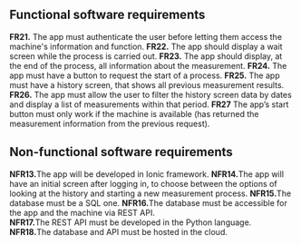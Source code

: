 <h2>Functional software requirements</h2>

<b>FR21.</b> The app must authenticate the user before letting them access the machine's information and function.
<b>FR22.</b> The app should display a wait screen while the process is carried out.
<b>FR23.</b> The app should display, at the end of the process, all information about the measurement.
<b>FR24.</b> The app must have a button to request the start of a process.
<b>FR25.</b> The app must have a history screen, that shows all previous measurement results.
<b>FR26.</b> The app must allow the user to filter the history screen data by dates and display a list of measurements within that period.
<b>FR27</b> The app’s start button must only work if the machine is available (has returned the measurement information from the previous request).

<h2>Non-functional software requirements</h2>

<b>NFR13.</b>The app will be developed in Ionic framework.
<b>NFR14.</b>The app will have an initial screen after logging in, to choose between the options of looking at the history and starting a new measurement process.
<b>NFR15.</b>The database must be a SQL one.
<b>NFR16.</b>The database must be accessible for the app and the machine via REST API.  
<b>NFR17.</b>The REST API must be developed in the Python language.  
<b>NFR18.</b>The database and API must be hosted in the cloud.
